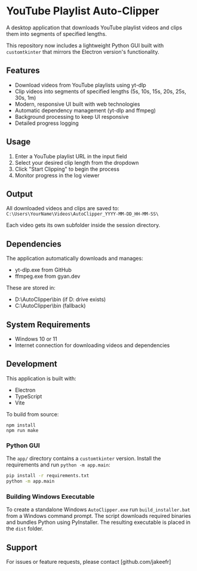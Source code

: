 # YouTube Playlist Auto-Clipper

A desktop application that downloads YouTube playlist videos and clips them into segments of specified lengths.

This repository now includes a lightweight Python GUI built with `customtkinter` that mirrors the Electron version's functionality.

## Features

- Download videos from YouTube playlists using yt-dlp
- Clip videos into segments of specified lengths (5s, 10s, 15s, 20s, 25s, 30s, 1m)
- Modern, responsive UI built with web technologies
- Automatic dependency management (yt-dlp and ffmpeg)
- Background processing to keep UI responsive
- Detailed progress logging

## Usage

1. Enter a YouTube playlist URL in the input field
2. Select your desired clip length from the dropdown
3. Click "Start Clipping" to begin the process
4. Monitor progress in the log viewer

## Output

All downloaded videos and clips are saved to:
`C:\Users\YourName\Videos\AutoClipper_YYYY-MM-DD_HH-MM-SS\`

Each video gets its own subfolder inside the session directory.

## Dependencies

The application automatically downloads and manages:
- yt-dlp.exe from GitHub
- ffmpeg.exe from gyan.dev

These are stored in:
- D:\AutoClipper\bin (if D: drive exists)
- C:\AutoClipper\bin (fallback)

## System Requirements

- Windows 10 or 11
- Internet connection for downloading videos and dependencies

## Development

This application is built with:
- Electron
- TypeScript
- Vite

To build from source:
```
npm install
npm run make
```

### Python GUI

The `app/` directory contains a `customtkinter` version. Install the requirements and run `python -m app.main`:

```bash
pip install -r requirements.txt
python -m app.main
```

### Building Windows Executable

To create a standalone Windows `AutoClipper.exe` run `build_installer.bat` from a
Windows command prompt. The script downloads required binaries and bundles
Python using PyInstaller. The resulting executable is placed in the `dist`
folder.

## Support

For issues or feature requests, please contact [github.com/jakeefr]
